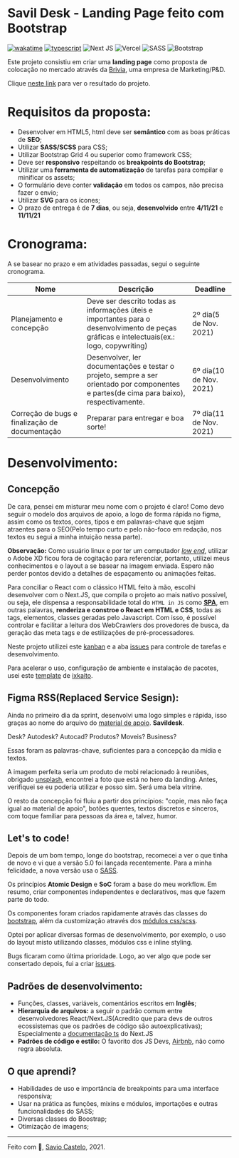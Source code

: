 
# Savil Desk - Landing Page feito com Bootstrap

[![wakatime](https://wakatime.com/badge/github/savio591/savildesk.svg)](https://wakatime.com/badge/github/savio591/savildesk)
[![typescript](https://badgen.net/badge/icon/typescript?icon=typescript&label)](https://www.typescriptlang.org/)
![Next JS](https://img.shields.io/badge/Next-black?logo=next.js&logoColor=white)
![Vercel](https://img.shields.io/badge/vercel-%23000000.svg?logo=vercel&logoColor=white)
![SASS](https://img.shields.io/badge/SASS-hotpink.svg?logo=SASS&logoColor=white)
![Bootstrap](https://badgen.net/badge/styleframework/bootstrap/blue)

Este projeto consistiu em criar uma **landing page** como proposta de colocação no mercado através da [Brivia], uma empresa de Marketing/P&D.

Clique [neste link](https://savildesk-savio591.vercel.app) para ver o resultado do projeto.

# Requisitos da proposta:
*	Desenvolver em HTML5, html deve ser **semântico** com as boas práticas de **SEO**; 
*	Utilizar **SASS/SCSS** para CSS;
*	Utilizar Bootstrap Grid 4 ou superior como framework CSS;
*	Deve ser **responsivo** respeitando os **breakpoints do Bootstrap**;
*	Utilizar uma **ferramenta de automatização** de tarefas para compilar e minificar os assets;
*	O formulário deve conter **validação** em todos os campos, não precisa fazer o envio;
*	Utilizar **SVG** para os ícones;
* O prazo de entrega é de **7 dias**, ou seja, **desenvolvido** entre **4/11/21** e **11/11/21**

# Cronograma:

A se basear no prazo e em atividades passadas, segui o seguinte cronograma.

| Nome                                           | Descrição                                                                                                                                  | Deadline                |
| ---------------------------------------------- | ------------------------------------------------------------------------------------------------------------------------------------------ | ----------------------- |
| Planejamento e concepção                       | Deve ser descrito todas as informações úteis e importantes para o desenvolvimento de peças gráficas e intelectuais(ex.: logo, copywriting) | 2º dia(5 de Nov. 2021)  |
| Desenvolvimento                                | Desenvolver, ler documentações e testar o projeto, sempre a ser orientado por componentes e partes(de cima para baixo), respectivamente.   | 6º dia(10 de Nov. 2021) |
| Correção de bugs e finalização de documentação | Preparar para entregar e boa sorte!                                                                                                        | 7º dia(11 de Nov. 2021) |

# Desenvolvimento:
## Concepção
De cara, pensei em misturar meu nome com o projeto é claro! Como devo seguir o modelo dos arquivos de apoio, a logo de forma rápida no figma, assim como os textos, cores, tipos e em palavras-chave que sejam atraentes para o SEO(Pelo tempo curto e pelo não-foco em redação, nos textos eu segui a minha intuição nessa parte).

**Observação:** Como usuário linux e por ter um computador *[low end]*, utilizar o Adobe XD ficou fora de cogitação para referenciar, portanto, utilizei meus conhecimentos e o layout a se basear na imagem enviada. Espero não perder pontos devido a detalhes de espaçamento ou animações feitas.

Para conciliar o React com o clássico HTML feito à mão, escolhi desenvolver com o Next.JS, que compila o projeto ao mais nativo possível, ou seja, ele dispensa a responsabilidade total do `HTML in JS` como **[SPA]**, em outras palavras, **renderiza e constroe o React em HTML e CSS**, todas as tags, elementos, classes geradas pelo Javascript. Com isso, é possível controlar e facilitar a leitura dos WebCrawlers dos provedores de busca, da geração das meta tags e de estilizações de pré-processadores.

Neste projeto utilizei este [kanban] e a aba [issues] para controle de tarefas e desenvolvimento.

Para acelerar o uso, configuração de ambiente e instalação de pacotes, usei este [template] de [ixkaito].

## Figma RSS(Replaced Service Sesign):
Ainda no primeiro dia da sprint, desenvolvi uma logo simples e rápida, isso graças ao nome do arquivo do [material de apoio]. **Savildesk**.

Desk? Autodesk? Autocad? Produtos? Moveis? Business?

Essas foram as palavras-chave, suficientes para a concepção da mídia e textos.

A imagem perfeita seria um produto de mobi relacionado à reuniões, obrigado [unsplash], encontrei a foto que está no hero da landing. Antes, verifiquei se eu poderia utilizar e posso sim. Será uma bela vitrine.

O resto da concepção foi fluiu a partir dos princípios: "copie, mas não faça igual ao material de apoio", botões quentes, textos discretos e sinceros, com toque familiar para pessoas da área e, talvez, humor.

## Let's to code!

Depois de um bom tempo, longe do bootstrap, recomecei a ver o que tinha de novo e vi que a versão 5.0 foi lançada recentemente. Para a minha felicidade, a nova versão usa o [SASS].

Os princípios **Atomic Design** e **SoC** foram a base do meu workflow. Em resumo, criar componentes independentes e declarativos, mas que fazem parte do todo.

Os componentes foram criados rapidamente através das classes do [bootstrap], além da customização através dos [módulos css/scss].

Optei por aplicar diversas formas de desenvolvimento, por exemplo, o uso do layout misto utilizando classes, módulos css e inline styling.

Bugs ficaram como última prioridade. Logo, ao ver algo que pode ser consertado depois, fui a criar [issues].

## Padrões de desenvolvimento:

* Funções, classes, variáveis, comentários escritos em **Inglês**;
* **Hierarquia de arquivos:** a seguir o padrão comum entre desenvolvedores React/Next.JS(Acredito que para devs de outros ecossistemas que os padrões de código são autoexplicativas); Especialmente a [documentação ts] do Next.JS
* **Padrões de código e estilo:** O favorito dos JS Devs, [Airbnb], não como regra absoluta.

## O que aprendi?

* Habilidades de uso e importância de breakpoints para uma interface responsiva;
* Usar na prática as funções, mixins e módulos, importações e outras funcionalidades do SASS;
* Diversas classes do Boostrap;
* Otimização de imagens;

---
Feito com 💜, [Savio Castelo], 2021.

[Airbnb]: https://github.com/airbnb/javascript
[bootstrap]: https://getbootstrap.com/docs/5.0/getting-started/introduction/
[Brivia]: https://www.brivia.com.br "Brivia, me contrate, por favor! <3"
[dev]: https://github.com/savio591/savildesk/tree/dev
[documentação ts]: https://nextjs.org/docs/basic-features/layouts#with-typescript
[kanban]: https://github.com/savio591/savildesk/projects/1
[issues]: https://github.com/savio591/savildesk/issues
[ixkaito]: https://github.com/ixkaito
[low end]: https://translate.google.com/?um=1&ie=UTF-8&hl=en&client=tw-ob#auto/pt/low+end "Baixo Nível"
[material de apoio]: https://drive.google.com/file/d/1Lj-o77MooS29X2NqxpgpFqJgc24pnjkE/view
[módulos css/scss]: https://nextjs.org/docs/basic-features/built-in-css-support
[SASS]: https://getbootstrap.com/docs/5.0/customize/sass/ "Link para a documentação do SASS no BS-5"
[Savio Castelo]: https://savio591.github.io/ "Meu perfil pessoal"
[SPA]: https://www.portalgsti.com.br/2017/08/single-page-application-spa.html#:~:text=SPA%20significa%20Aplica%C3%A7%C3%A3o%20de%20P%C3%A1gina,de%20%23JavaScript%20e%20seus%20frameworks. "Single Page Application"
[template]: https://github.com/ixkaito/nextsss
[unsplash]: https://unsplash.com
